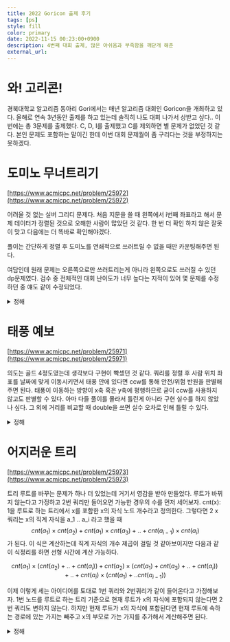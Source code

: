 ```yaml
---
title: 2022 Goricon 출제 후기
tags: [ps]
style: fill
color: primary
date: 2022-11-15 00:23:00+0900
description: 4번째 대회 출제, 많은 아쉬움과 부족함을 깨닫개 해준
external_url:
---
```

# 와! 고리콘!
경북대학교 알고리즘 동아리 Gori에서는 매년 알고리즘 대회인 Goricon을 개최하고 있다. 올해로 연속 3년동안 출제를 하고 있는데 솔직히 나도 대회 나가서 상받고 싶다.. 이번에는 총 3문제를 출제했다. C, D, I를 출제했고 C를 제외하면 별 문제가 없었던 것 같다. 본인 문제도 포함하는 말이긴 한데 이번 대회 문제퀄이 좀 구리다는 것을 부정하지는 못하겠다.

# 도미노 무너트리기
[https://www.acmicpc.net/problem/25972](https://www.acmicpc.net/problem/25972)

어려울 것 없는 실버 그리디 문제다. 처음 지문을 쓸 때 왼쪽에서 i번째 좌표라고 해서 문제 데이터가 정렬된 것으로 오해한 사람이 많았던 것 같다. 한 번 더 확인 하지 않은 잘못이 맞고 다음에는 더 똑바로 확인해야겠다.

풀이는 간단하게 정렬 후 도미노를 연쇄적으로 쓰러트릴 수 없을 때만 카운팅해주면 된다.

여담인데 원래 문제는 오른쪽으로만 쓰러트리는게 아니라 왼쪽으로도 쓰러질 수 있던 dp문제였다. 검수 중 전체적인 대회 난이도가 너무 높다는 지적이 있어 몇 문제를 수정하던 중 얘도 같이 수정되었다.

<details>
<summary>정해</summary>
<div markdown="1">

```cpp
#include <bits/stdc++.h>
using namespace std;

int cache[500100];
int n;
vector<pair<int,int>> arr;
int lcache[500100], rcache[500100];

int lft(int here)
{
    int& ret = lcache[here];
    if(ret != -1) return ret;
    if(here == n-1) return n;
    ret = here+1;
    if(arr[here+1].first - arr[here].first <= arr[here].second )
    {
        ret = lft(here+1);
    }
    return ret;
}
int rgt(int here)
{
    int& ret = rcache[here];
    if(ret != -1) return ret;
    if(here == n-1) return n;
    ret = here+1;
    if(arr[here+1].first - arr[here].first <= arr[here+1].second )
    {
        ret = rgt(here+1);
    }
    return ret;
}
int dp(int here)
{
    if(here == n) return 0;
    int& ret = cache[here];
    if(ret != -1) return ret;
    return ret = dp(lft(here)) + 1;
}

int32_t main()
{
    memset(cache, -1, sizeof(cache));
    memset(lcache, -1, sizeof(cache));
    memset(rcache, -1, sizeof(cache));
    cin.tie(0)->sync_with_stdio(0);
    cin>>n;
    for(int i=0;i<n;++i)
    {
        int a, b;
        cin>>a>>b;
        arr.push_back({a, b});
    }
    sort(arr.begin(), arr.end());
    cout<<dp(0);
}
```
</div>
</details>

# 태풍 예보
[https://www.acmicpc.net/problem/25971](https://www.acmicpc.net/problem/25971)

의도는 골드 4정도였는데 생각보다 구현이 빡셌던 것 같다. 쿼리를 정렬 후 사람 위치 좌표를 날짜에 맞게 이동시키면서 태풍 안에 있다면 ccw를 통해 안전/위험 반원을 판별해주면 된다. 태풍이 이동하는 방향이 x축 혹은 y축에 평행하므로 굳이 ccw를 사용하지 않고도 판별할 수 있다. 아마 다들 풀이를 몰라서 틀린게 아니라 구현 실수를 하지 않았나 싶다. 그 외에 거리를 비교할 때 double을 쓰면 실수 오차로 인해 틀릴 수 있다.

<details>
<summary>정해</summary>
<div markdown="1">

```cpp
#include <bits/stdc++.h>
using namespace std;
#define endl '\n'
#define int long long
#define X real()
#define Y imag()
const double PI = acos(-1);
namespace Geometry
{
    template<typename T>
    T cross_product(const complex<T>& a, const complex<T>& b)
    {
        return (conj(a)*b).Y;
    }

    template<typename T>
    T inner_product(const complex<T>& a, const complex<T>& b)
    {
        return a.X*b.X+a.Y+b.Y;
    }

    template<typename T>
    T ccw(const complex<T>& a, const complex<T>& b, const complex<T>& pos)
    {
        T ret = cross_product(pos-a, pos-b);
        return ret;
    }
}

int result[100000];
string p[3] = {"unsafe", "safe", "gori"};
int32_t main()
{
    cin.tie(0)->sync_with_stdio(0);
    int n, k, r, q;
    cin>>n>>k>>r>>q;
    vector<pair<int, complex<int>>> typhoon(k);
    vector<tuple<int, complex<int>, int>> query(q);

    for(int i=0;i<k;++i)
    {
        int a, b, c;
        cin>>a>>b>>c;
        complex<int> pos = {b, c};
        typhoon[i] = make_pair(a, pos);
    }
    for(int i=0;i<q;++i)
    {
        int a, b, c;
        cin>>a>>b>>c;
        complex<int> pos = {b, c};
        query[i] = make_tuple(a, pos, i);
    }
    //sort(typhoon.begin(), typhoon.end(), [](pair<int, complex<int>>& a, pair<int, complex<int>>& b) {
    //    return a.first < b.first;
    //});
    sort(query.begin(), query.end(), [](tuple<int, complex<int>, int>& a, tuple<int, complex<int>, int>& b) {
        return get<0>(a) < get<0>(b);
    });
    int day = 0;
    for(auto& [qday, pos, x] : query)
    {
        while(typhoon[day+1].first < n && typhoon[day+1].first <= qday)
        {
            ++day;
        }
        complex<int> herepos = typhoon[day].second;
        complex<int> delta = typhoon[day+1].second - typhoon[day].second;
        if(delta.X > 0) delta = {1, 0};
        if(delta.Y > 0) delta = {0, 1};
        if(delta.X < 0) delta = {-1, 0};
        if(delta.Y < 0) delta = {0, -1};
        herepos += delta * (qday - typhoon[day].first);
        int c = Geometry::ccw(typhoon[day].second, typhoon[day+1].second, pos);
        if(c == 0 || norm(herepos-pos) > r*r)
        {
            result[x] = 2;
        }
        else if(c > 0)
        {
            result[x] = 1;
        }
        else
        {
            result[x] = 0;
        }
    }

    for(int i=0;i<q;++i)
    {
        cout<<p[result[i]]<<endl;
    }
}
```
</div>
</details>

# 어지러운 트리
[https://www.acmicpc.net/problem/25973](https://www.acmicpc.net/problem/25973)

트리 루트를 바꾸는 문제가 하나 더 있었는데 거기서 영감을 받아 만들었다. 루트가 바뀌지 않는다고 가정하고 2번 쿼리만 들어오면 가능한 경우의 수를 먼저 세어보자. cnt(x): 1을 루트로 하는 트리에서 x를 포함한 x의 자식 노드 개수라고 정의한다. 그렇다면 2 x 쿼리는 x의 직계 자식을 a_1 .. a_i 라고 했을 때 $$cnt(a_1) \times cnt(a_2) + cnt(a_1) \times cnt(a_3) + .. + cnt(a_{i-1}) \times cnt(a_i)$$ 가 된다. 이 식은 계산하는데 직계 자식의 개수 제곱이 걸릴 것 같아보이지만 다음과 같이 식정리를 하면 선형 시간에 계산 가능하다.

$$cnt(a_1) \times (cnt(a_2)+..+cnt(a_i)) + cnt(a_2) \times (cnt(a_1)+cnt(a_3)+..+cnt(a_i)) + .. + cnt(a_i) \times (cnt(a_1) + .. cnt(a_{i-1}))$$

이제 이렇게 세는 아이디어를 토대로 1번 쿼리와 2번쿼리가 같이 들어온다고 가정해보자. 1번 노드를 루트로 하는 트리 기준으로 현재 루트가 x의 자식에 포함되지 않는다면 2번 쿼리도 변하지 않는다. 하지만 현재 루트가 x의 자식에 포함된다면 현재 루트에 속하는 경로에 있는 가지는 빼주고 x의 부모로 가는 가지를 추가해서 계산해주면 된다.

<details>
<summary>정해</summary>
<div markdown="1">

```cpp
#include <bits/stdc++.h>
#define endl '\n'
using namespace std;

int n;
vector<vector<int>> adj;
vector<vector<int>> childs;
int dfsorder[200100];
int range[210000];
int cntchild[200100];
int cnt;
long long precal[200100];

int dfs(int here, int prev)
{
    dfsorder[here] = cnt++;
    cntchild[here] = 1;
    for(auto next : adj[here])
    {
        if(next != prev)
        {
            childs[here].push_back(next);
            cntchild[here] += dfs(next, here);
        }
    }
    for(auto next : adj[here])
    {
        if(next != prev)
            precal[here] += (long long)(n-1-cntchild[next]) * (long long)cntchild[next];
    }
    int up = n - cntchild[here];
    precal[here] += (long long)(n-1-up) * (long long)up;
    precal[here] /= 2;
    range[here] = dfsorder[here] + cntchild[here] - 1;
    return cntchild[here];
}

int32_t main()
{
    cin.tie(0)->sync_with_stdio(0);
    int q;
    cin>>n>>q;
    childs.resize(n+1, vector<int>());
    adj.resize(n+1, vector<int>());
    for(int i=0;i<n-1;++i)
    {
        int a, b;
        cin>>a>>b;
        adj[a].push_back(b);
        adj[b].push_back(a);
    }
    dfs(1, 0);
    int root = 1;
    while(q--)
    {
        int a, x;
        cin>>a>>x;
        if(a == 1)
        {
            root = x;
        }
        else
        {
            long long except = 0;
            if(dfsorder[x] < dfsorder[root] && dfsorder[root] <= range[x])
            {
                int low = 0;
                int high = childs[x].size();
                while(low < high)
                {
                    int mid = (low+high)/2;
                    if(range[childs[x][mid]] < dfsorder[root])
                    {
                        low = mid + 1;
                    }
                    else
                    {
                        high = mid;
                    }
                }
                except = childs[x].size() == 0 ? 0 : cntchild[childs[x][low]];
            }
            else if(dfsorder[root] == dfsorder[x])
            {
                except = 0;
            }
            else
            {
                except = n - cntchild[x];
            }
            cout<<precal[x] - except*(n-1-except) + n-1 - except<<endl;
        }
    }
}
```
</div>
</details>
